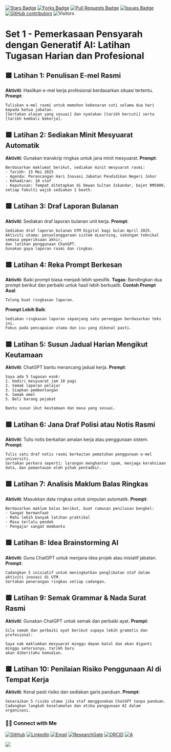 <a href="https://github.com/drshahizan/short-course/stargazers"><img src="https://img.shields.io/github/stars/drshahizan/short-course" alt="Stars Badge"/></a>
<a href="https://github.com/drshahizan/short-course/network/members"><img src="https://img.shields.io/github/forks/drshahizan/short-course" alt="Forks Badge"/></a>
<a href="https://github.com/drshahizan/short-course/pulls"><img src="https://img.shields.io/github/issues-pr/drshahizan/short-course" alt="Pull Requests Badge"/></a>
<a href="https://github.com/drshahizan/short-course"><img src="https://img.shields.io/github/issues/drshahizan/short-course" alt="Issues Badge"/></a>
<a href="https://github.com/drshahizan/short-course/graphs/contributors"><img alt="GitHub contributors" src="https://img.shields.io/github/contributors/drshahizan/short-course?color=2b9348"></a>
![Visitors](https://api.visitorbadge.io/api/visitors?path=https%3A%2F%2Fgithub.com%2Fdrshahizan%2Fshort-course&labelColor=%23d9e3f0&countColor=%23697689&style=flat)

# Set 1 - Pemerkasaan Pensyarah dengan Generatif AI: Latihan Tugasan Harian dan Profesional

## 🟦 **Latihan 1: Penulisan E-mel Rasmi**

**Aktiviti**: Hasilkan e-mel kerja profesional berdasarkan situasi tertentu.
**Prompt**:

```
Tuliskan e-mel rasmi untuk memohon kebenaran cuti selama dua hari kepada ketua jabatan.
[Sertakan alasan yang sesuai] dan nyatakan [tarikh bercuti] serta [tarikh kembali bekerja].
```

## 🟦 **Latihan 2: Sediakan Minit Mesyuarat Automatik**

**Aktiviti**: Gunakan transkrip ringkas untuk jana minit mesyuarat.
**Prompt**:

```
Berdasarkan maklumat berikut, sediakan minit mesyuarat rasmi: 
- Tarikh: 15 Mei 2025
- Agenda: Perancangan Hari Inovasi Jabatan Pendidikan Negeri Johor
- Kehadiran: 10 staf
- Keputusan: Tempat ditetapkan di Dewan Sultan Iskandar, bajet RM5000, setiap fakulti wajib sediakan 1 booth.
```

## 🟦 **Latihan 3: Draf Laporan Bulanan**

**Aktiviti**: Sediakan draf laporan bulanan unit kerja.
**Prompt**:

```
Sediakan draf laporan bulanan UTM Digital bagi bulan April 2025.
Aktiviti utama: penyelenggaraan sistem eLearning, sokongan teknikal semasa peperiksaan akhir,
dan latihan penggunaan ChatGPT.
Gunakan gaya laporan rasmi dan ringkas.
```

## 🟦 **Latihan 4: Reka Prompt Berkesan**

**Aktiviti**: Baiki prompt biasa menjadi lebih spesifik.
**Tugas**:
Bandingkan dua prompt berikut dan perbaiki untuk hasil lebih berkualiti.
**Contoh Prompt Asal**:

```
Tolong buat ringkasan laporan.
```

**Prompt Lebih Baik**:

```
Sediakan ringkasan laporan sepanjang satu perenggan berdasarkan teks ini.
Fokus pada pencapaian utama dan isu yang dikenal pasti.
```

## 🟦 **Latihan 5: Susun Jadual Harian Mengikut Keutamaan**

**Aktiviti**: ChatGPT bantu merancang jadual kerja.
**Prompt**:

```
Saya ada 5 tugasan esok:
1. Hadiri mesyuarat jam 10 pagi
2. Semak laporan pelajar
3. Siapkan pembentangan
4. Semak emel
5. Beli barang pejabat

Bantu susun ikut keutamaan dan masa yang sesuai.
```

## 🟦 **Latihan 6: Jana Draf Polisi atau Notis Rasmi**

**Aktiviti**: Tulis notis berkaitan amalan kerja atau penggunaan sistem.
**Prompt**:

```
Tulis satu draf notis rasmi berkaitan pematuhan penggunaan e-mel universiti.
Sertakan perkara seperti: larangan menghantar spam, menjaga kerahsiaan data, dan pemantauan oleh pihak pentadbir.
```

## 🟦 **Latihan 7: Analisis Maklum Balas Ringkas**

**Aktiviti**: Masukkan data ringkas untuk simpulan automatik.
**Prompt**:

```
Berdasarkan maklum balas berikut, buat rumusan penilaian bengkel: 
- Sangat bermanfaat
- Mahu lebih banyak latihan praktikal
- Masa terlalu pendek
- Pengajar sangat membantu
```

## 🟦 **Latihan 8: Idea Brainstorming AI**

**Aktiviti**: Guna ChatGPT untuk menjana idea projek atau inisiatif jabatan.
**Prompt**:

```
Cadangkan 5 inisiatif untuk meningkatkan penglibatan staf dalam aktiviti inovasi di UTM.
Sertakan penerangan ringkas setiap cadangan.
```

## 🟦 **Latihan 9: Semak Grammar & Nada Surat Rasmi**

**Aktiviti**: Gunakan ChatGPT untuk semak dan perbaiki ayat.
**Prompt**:

```
Sila semak dan perbaiki ayat berikut supaya lebih gramatis dan profesional:

Saya nak maklumkan mesyuarat minggu depan batal dan akan diganti minggu seterusnya, tarikh baru
akan diberitahu kemudian.
```

## 🟦 **Latihan 10: Penilaian Risiko Penggunaan AI di Tempat Kerja**

**Aktiviti**: Kenal pasti risiko dan sediakan garis panduan.
**Prompt**:

```
Senaraikan 5 risiko utama jika staf menggunakan ChatGPT tanpa panduan.
Cadangkan langkah keselamatan dan etika penggunaan AI dalam organisasi.
```


### 🙌🏻 Connect with Me
<p align="left">
    <a href="https://github.com/drshahizan" target="_blank"><img alt="GitHub" src="https://img.shields.io/badge/-@drshahizan-181717?style=flat-square&logo=GitHub&logoColor=white"></a>
    <a href="https://www.linkedin.com/in/drshahizan" target="_blank"><img alt="LinkedIn" src="https://img.shields.io/badge/-drshahizan-blue?style=flat-square&logo=Linkedin&logoColor=white&link=https://www.linkedin.com/in/drshahizan/"></a>
    <a href="mailto:shahizan@utm.my" target="_blank"><img alt="Email" src="https://img.shields.io/badge/-shahizan@utm.my-c14438?style=flat-square&logo=Gmail&logoColor=white&link=mailto:shahizan@utm.my.com"></a>
    <a href="https://www.researchgate.net/profile/Mohd-Othman-28" target="_blank"><img alt="ResearchGate" src="https://img.shields.io/badge/-ResearchGate-00CCBB?style=flat-square&logo=ResearchGate&logoColor=white"></a>
    <a href="https://orcid.org/0000-0003-4261-1873" target="_blank"><img alt="ORCID" src="https://img.shields.io/badge/-ORCID-A6CE39?style=flat-square&logo=ORCID&logoColor=white"></a> 
 <a href="https://visitorbadge.io/status?path=https%3A%2F%2Fgithub.com%2Fdrshahizan" target="_blank"><img alt="A" src="https://api.visitorbadge.io/api/visitors?path=https%3A%2F%2Fgithub.com%2Fdrshahizan&labelColor=%23697689&countColor=%23555555&style=plastic"></a>
 
![](https://hit.yhype.me/github/profile?user_id=81284918)
</p>
